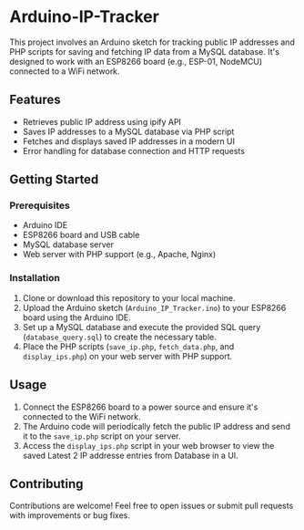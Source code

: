 # Arduino-IP-Tracker

This project involves an Arduino sketch for tracking public IP addresses and PHP scripts for saving and fetching IP data from a MySQL database. It's designed to work with an ESP8266 board (e.g., ESP-01, NodeMCU) connected to a WiFi network.

## Features

- Retrieves public IP address using ipify API
- Saves IP addresses to a MySQL database via PHP script
- Fetches and displays saved IP addresses in a modern UI
- Error handling for database connection and HTTP requests

## Getting Started

### Prerequisites

- Arduino IDE
- ESP8266 board and USB cable
- MySQL database server
- Web server with PHP support (e.g., Apache, Nginx)

### Installation

1. Clone or download this repository to your local machine.
2. Upload the Arduino sketch (`Arduino_IP_Tracker.ino`) to your ESP8266 board using the Arduino IDE.
3. Set up a MySQL database and execute the provided SQL query (`database_query.sql`) to create the necessary table.
4. Place the PHP scripts (`save_ip.php`, `fetch_data.php`, and `display_ips.php`) on your web server with PHP support.

## Usage

1. Connect the ESP8266 board to a power source and ensure it's connected to the WiFi network.
2. The Arduino code will periodically fetch the public IP address and send it to the `save_ip.php` script on your server.
3. Access the `display_ips.php` script in your web browser to view the saved Latest 2 IP addresse entries from Database in a UI.

## Contributing

Contributions are welcome! Feel free to open issues or submit pull requests with improvements or bug fixes.





